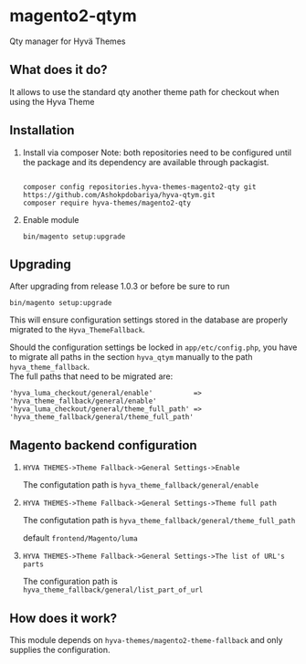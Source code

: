 # magento2-qtym

Qty manager  for Hyvä Themes

## What does it do?

It allows to use the standard qty another theme path for checkout when using the Hyva Theme
 
## Installation
  
1. Install via composer
   Note: both repositories need to be configured until the package and its dependency are available through packagist.
   ```
   
   composer config repositories.hyva-themes-magento2-qty git https://github.com/Ashokpdobariya/hyva-qtym.git
   composer require hyva-themes/magento2-qty
   ```
2. Enable module
   ```
   bin/magento setup:upgrade
   ```
   
## Upgrading

After upgrading from release 1.0.3 or before be sure to run
```
bin/magento setup:upgrade
```
This will ensure configuration settings stored in the database are properly migrated to the `Hyva_ThemeFallback`.

Should the configuration settings be locked in `app/etc/config.php`, you have to migrate all paths in the
section `hyva_qtym` manually to the path `hyva_theme_fallback`.  
The full paths that need to be migrated are:
```
'hyva_luma_checkout/general/enable'          => 'hyva_theme_fallback/general/enable'
'hyva_luma_checkout/general/theme_full_path' => 'hyva_theme_fallback/general/theme_full_path'
```


## Magento backend configuration

1. ```HYVA THEMES->Theme Fallback->General Settings->Enable```
    
    The configutation path is ```hyva_theme_fallback/general/enable```


2. ```HYVA THEMES->Theme Fallback->General Settings->Theme full path```

    The configutation path is ```hyva_theme_fallback/general/theme_full_path```
    
    default `frontend/Magento/luma`

3. ```HYVA THEMES->Theme Fallback->General Settings->The list of URL's parts```
   
   The configuration path is `hyva_theme_fallback/general/list_part_of_url`

## How does it work?

This module depends on `hyva-themes/magento2-theme-fallback` and only supplies the configuration. 
